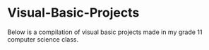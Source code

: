 # Visual-Basic-Projects

Below is a compilation of visual basic projects made in my grade 11 computer science class. 